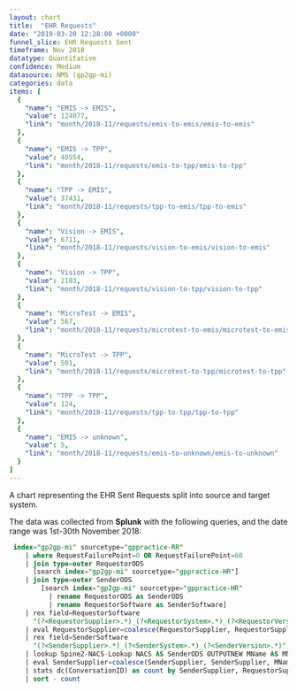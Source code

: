 ```yaml
---
layout: chart
title:  "EHR Requests"
date: "2019-03-20 12:28:00 +0000"
funnel_slice: EHR Requests Sent
timeframe: Nov 2018
datatype: Quantitative
confidence: Medium
datasource: NMS (gp2gp-mi)
categories: data
items: [
  {
    "name": "EMIS -> EMIS",
    "value": 124077,
    "link": "month/2018-11/requests/emis-to-emis/emis-to-emis"
  },
  {
    "name": "EMIS -> TPP",
    "value": 40554,
    "link": "month/2018-11/requests/emis-to-tpp/emis-to-tpp"
  },
  {
    "name": "TPP -> EMIS",
    "value": 37431,
    "link": "month/2018-11/requests/tpp-to-emis/tpp-to-emis"
  },
  {
    "name": "Vision -> EMIS",
    "value": 6711,
    "link": "month/2018-11/requests/vision-to-emis/vision-to-emis"
  },
  {
    "name": "Vision -> TPP",
    "value": 2183,
    "link": "month/2018-11/requests/vision-to-tpp/vision-to-tpp"
  },
  {
    "name": "MicroTest -> EMIS",
    "value": 567,
    "link": "month/2018-11/requests/microtest-to-emis/microtest-to-emis"
  },
  {
    "name": "MicroTest -> TPP",
    "value": 501,
    "link": "month/2018-11/requests/microtest-to-tpp/microtest-to-tpp"
  },
  {
    "name": "TPP -> TPP",
    "value": 124,
    "link": "month/2018-11/requests/tpp-to-tpp/tpp-to-tpp"
  },
  {
    "name": "EMIS -> unknown",
    "value": 5,
    "link": "month/2018-11/requests/emis-to-unknown/emis-to-unknown"
  }
]
---
```

A chart representing the EHR Sent Requests split into source and target system.

The data was collected from **Splunk** with the following queries, and the date range was 1st-30th November 2018:

```sql
 index="gp2gp-mi" sourcetype="gppractice-RR"
    | where RequestFailurePoint=0 OR RequestFailurePoint=60 
    | join type=outer RequestorODS 
      [search index="gp2gp-mi" sourcetype="gppractice-HR"] 
    | join type=outer SenderODS 
        [search index="gp2gp-mi" sourcetype="gppractice-HR" 
          | rename RequestorODS as SenderODS 
          | rename RequestorSoftware as SenderSoftware]
    | rex field=RequestorSoftware 
      "(?<RequestorSupplier>.*)_(?<RequestorSystem>.*)_(?<RequestorVersion>.*)"
    | eval RequestorSupplier=coalesce(RequestorSupplier, RequestorSupplier, "unknown")
    | rex field=SenderSoftware 
      "(?<SenderSupplier>.*)_(?<SenderSystem>.*)_(?<SenderVersion>.*)"
    | lookup Spine2-NACS-Lookup NACS AS SenderODS OUTPUTNEW MName AS MName
    | eval SenderSupplier=coalesce(SenderSupplier, SenderSupplier, MName, MName, "unknown")
    | stats dc(ConversationID) as count by SenderSupplier, RequestorSupplier
    | sort - count
```
